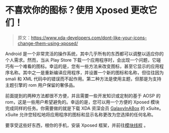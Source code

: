 # 不喜欢你的图标？使用 Xposed 更改它们！

> 原文：<https://www.xda-developers.com/dont-like-your-icons-change-them-using-xposed/>

Android 是一个非常灵活的操作系统，其中几乎所有的东西都可以调整以适应你的个人需求。然而，当从 Play Store 下载一个应用程序时，会出现一个问题，它碰巧有一个难看的图标。幸运的是，您有一些方法来改变图标，甚至它显示的应用程序名称。其中之一是重新编译应用程序，并设置一个新的图标和名称，但往往因为 smali 和 XML 代码中的错误而不起作用。第二种方法是使用主题，但那是为支持主题引擎的 rom 用户保留的奢侈品。

前面提到的两种方法都很不方便，并且需要一些开发知识或定制的基于 AOSP 的 rom，这是一些用户希望避免的。幸运的是，您可以用一个方便的 Xposed 模块完成同样的任务。你需要做的就是下载 XDA 资深会员 [GalaxyInABox](http://forum.xda-developers.com/member.php?u=5267689) 的 xSuite。xSuite 允许您轻松地将应用程序的图标和显示名称更改为您选择的任何名称。

要享受这些好东西，根你的手机，安装 Xposed 框架，并前往[模块线程](http://forum.xda-developers.com/xposed/modules/app-xsuite-changes-icon-apps-t2751706) 。